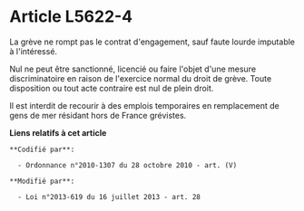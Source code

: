 # Article L5622-4

La grève ne rompt pas le contrat d'engagement, sauf faute lourde imputable à l'intéressé.

Nul ne peut être sanctionné, licencié ou faire l'objet d'une mesure discriminatoire en raison de l'exercice normal du droit
de grève. Toute disposition ou tout acte contraire est nul de plein droit.

Il est interdit de recourir à des emplois temporaires en remplacement de gens de mer résidant hors de France grévistes.

**Liens relatifs à cet article**

	**Codifié par**:

	  - Ordonnance n°2010-1307 du 28 octobre 2010 - art. (V)

	**Modifié par**:

	  - Loi n°2013-619 du 16 juillet 2013 - art. 28
